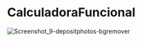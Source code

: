 # CalculadoraFuncional
![Screenshot_9-depositphotos-bgremover](https://user-images.githubusercontent.com/58537948/130144793-d26693bd-ed8b-4bc0-a6f9-162b5dea5738.png)


